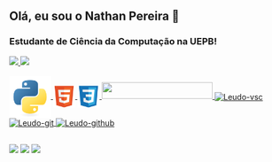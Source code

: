 ## Olá, eu sou o Nathan Pereira 👋
### Estudante de Ciência da Computação na UEPB!

<div>
  <a href="https://github.com/NathanPereira-Dev">
  <img height="180em" src="https://github-readme-stats.vercel.app/api?username=NathanPereira-Dev&show_icons=true&theme=gotham&include_all_commits=true&count_private=true"/>
  <img height="180em" src="https://github-readme-stats.vercel.app/api/top-langs/?username=NathanPereira-Dev&layout=compact&langs_count=16&theme=gotham"/>
</div>

<div style="display: inline_block"><br>
  <img align="center" alt="Leudo-Python" height="75" src="https://raw.githubusercontent.com/devicons/devicon/master/icons/python/python-original.svg">
  <img align="center" alt="Leudo-HTML" height="40" width="40" src="https://raw.githubusercontent.com/devicons/devicon/master/icons/html5/html5-original.svg">
  <img align="center" alt="Leudo-CSS" height="40" width="40" src="https://raw.githubusercontent.com/devicons/devicon/master/icons/css3/css3-original.svg">
  <img height="30" width="200" src="https://upload.wikimedia.org/wikipedia/commons/5/59/Empty.png">
  <img align="center" alt="Leudo-vsc" height="30" width="40" src="https://cdn.jsdelivr.net/gh/devicons/devicon/icons/vscode/vscode-original.svg">
  <img align="center" alt="Leudo-git" height="30" width="40" src="https://cdn.jsdelivr.net/gh/devicons/devicon/icons/git/git-original.svg">
  <img align="center" alt="Leudo-github" height="30" width="40" src="https://cdn.jsdelivr.net/gh/devicons/devicon/icons/github/github-original.svg">
  
##

<div>
  <a href="https://www.instagram.com/nathan_npa/" target="_blank"><img src="https://img.shields.io/badge/-Instagram-%23E4405F?style=for-the-badge&logo=instagram&logoColor=black" target="_blank"></a>
 <a href="" target="_blank"><img src="https://img.shields.io/badge/Discord-7289DA?style=for-the-badge&logo=discord&logoColor=black" target="_blank"></a> 
  <a href = "mailto:"><img src="https://img.shields.io/badge/-Gmail-%23333?style=for-the-badge&logo=gmail&logoColor=white" target="_blank"></a>
</div><br>

##



